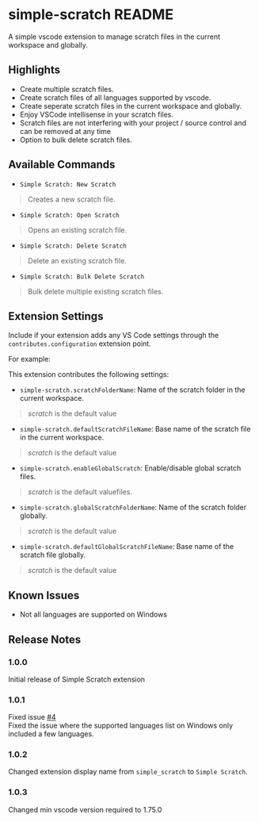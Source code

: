 # simple-scratch README

A simple vscode extension to manage scratch files in the current workspace and globally.

## Highlights

* Create multiple scratch files.
* Create scratch files of all languages supported by vscode.
* Create seperate scratch files in the current workspace and globally.
* Enjoy VSCode intellisense in your scratch files.
* Scratch files are not interfering with your project / source control and can be removed at any time
* Option to bulk delete scratch files.

## Available Commands

* `Simple Scratch: New Scratch`
> Creates a new scratch file.
* `Simple Scratch: Open Scratch`
> Opens an existing scratch file.
* `Simple Scratch: Delete Scratch`
> Delete an existing scratch file.
* `Simple Scratch: Bulk Delete Scratch`
> Bulk delete multiple existing scratch files.

## Extension Settings

Include if your extension adds any VS Code settings through the `contributes.configuration` extension point.

For example:

This extension contributes the following settings:

* `simple-scratch.scratchFolderName`: Name of the scratch folder in the current workspace.
> *scratch* is the default value
* `simple-scratch.defaultScratchFileName`: Base name of the scratch file in the current workspace.
> *scratch* is the default value
* `simple-scratch.enableGlobalScratch`: Enable/disable global scratch files.
> *scratch* is the default valuefiles.
* `simple-scratch.globalScratchFolderName`: Name of the scratch folder globally.
> *scratch* is the default value
* `simple-scratch.defaultGlobalScratchFileName`: Base name of the scratch file globally.
> *scratch* is the default value

## Known Issues

* Not all languages are supported on Windows

## Release Notes

### 1.0.0

Initial release of Simple Scratch extension

### 1.0.1

Fixed issue [#4](https://github.com/Sharashchandra/simple-scratch/issues/4)  
Fixed the issue where the supported languages list on Windows only included a few languages.

### 1.0.2

Changed extension display name from `simple_scratch` to `Simple Scratch`.

### 1.0.3

Changed min vscode version required to 1.75.0

